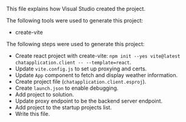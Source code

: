 This file explains how Visual Studio created the project.

The following tools were used to generate this project:
- create-vite

The following steps were used to generate this project:
- Create react project with create-vite: `npm init --yes vite@latest chatapplication.client -- --template=react`.
- Update `vite.config.js` to set up proxying and certs.
- Update `App` component to fetch and display weather information.
- Create project file (`chatapplication.client.esproj`).
- Create `launch.json` to enable debugging.
- Add project to solution.
- Update proxy endpoint to be the backend server endpoint.
- Add project to the startup projects list.
- Write this file.
